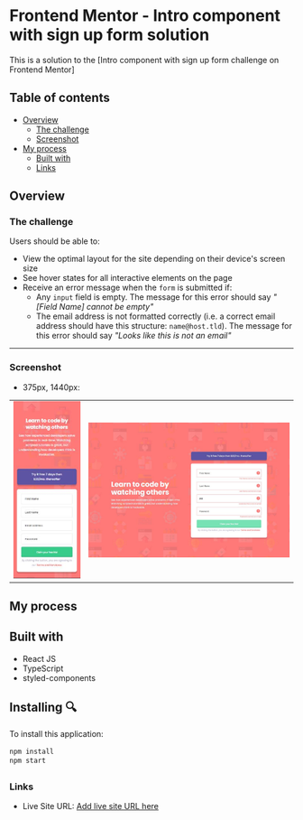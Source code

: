 # Frontend Mentor - Intro component with sign up form solution

This is a solution to the [Intro component with sign up form challenge on Frontend Mentor]

## Table of contents

- [Overview](#overview)
  - [The challenge](#the-challenge)
  - [Screenshot](#screenshot)
- [My process](#my-process)
  - [Built with](#built-with)
  - [Links](#links)

## Overview

### The challenge

Users should be able to:

- View the optimal layout for the site depending on their device's screen size
- See hover states for all interactive elements on the page
- Receive an error message when the `form` is submitted if:
  - Any `input` field is empty. The message for this error should say _"[Field Name] cannot be empty"_
  - The email address is not formatted correctly (i.e. a correct email address should have this structure: `name@host.tld`). The message for this error should say _"Looks like this is not an email"_

---

### Screenshot

- 375px, 1440px:

|                                          |                                           |
| ---------------------------------------- | ----------------------------------------- |
| <img src="./public/375.JPG" width="200"> | <img src="./public/1440.JPG" width="600"> |

## My process

## Built with

- React JS
- TypeScript
- styled-components

## Installing 🔍

To install this application:

```
npm install
npm start

```

##

### Links

- Live Site URL: [Add live site URL here]()

